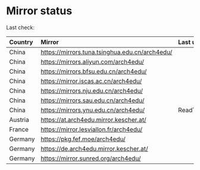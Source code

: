 <script src="./time.js"></script>
# Mirror status
Last check: <script type="text/javascript">localize(1694917382.6428795);</script>

|Country|Mirror|Last update|
|:------|:-----|:----------|
|China|https://mirrors.tuna.tsinghua.edu.cn/arch4edu/|<script type="text/javascript">localize(1694888960);</script>|
|China|https://mirrors.aliyun.com/arch4edu/|<script type="text/javascript">localize(1694888960);</script>|
|China|https://mirrors.bfsu.edu.cn/arch4edu/|<script type="text/javascript">localize(1694888960);</script>|
|China|https://mirror.iscas.ac.cn/arch4edu/|<script type="text/javascript">localize(1694888960);</script>|
|China|https://mirrors.nju.edu.cn/arch4edu/|<script type="text/javascript">localize(1694888960);</script>|
|China|https://mirrors.sau.edu.cn/arch4edu/|<script type="text/javascript">localize(1694888960);</script>|
|China|https://mirrors.ynu.edu.cn/arch4edu/|ReadTimeout|
|Austria|https://at.arch4edu.mirror.kescher.at/|<script type="text/javascript">localize(1694888960);</script>|
|France|https://mirror.lesviallon.fr/arch4edu/|<script type="text/javascript">localize(1694888960);</script>|
|Germany|https://pkg.fef.moe/arch4edu/|<script type="text/javascript">localize(1694888960);</script>|
|Germany|https://de.arch4edu.mirror.kescher.at/|<script type="text/javascript">localize(1694888960);</script>|
|Germany|https://mirror.sunred.org/arch4edu/|<script type="text/javascript">localize(1694888960);</script>|

<script src="./tablefilter/tablefilter.js"></script>
<script src="./table.js"></script>